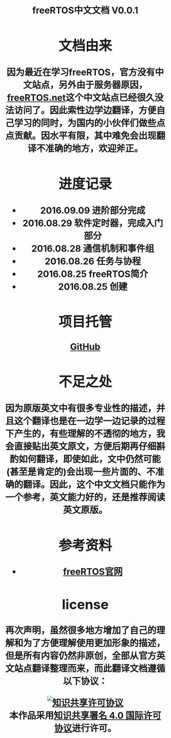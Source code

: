 <center><h1> freeRTOS中文文档 V0.0.1 <h1/><center/>

## 文档由来

因为最近在学习freeRTOS，官方没有中文站点，另外由于服务器原因，[freeRTOS.net]()这个中文站点已经很久没法访问了。因此索性边学边翻译，方便自己学习的同时，为国内的小伙伴们做些点点贡献。因水平有限，其中难免会出现翻译不准确的地方，欢迎斧正。

## 进度记录

- 2016.09.09 进阶部分完成
- 2016.08.29 软件定时器，完成入门部分
- 2016.08.28 通信机制和事件组
- 2016.08.26 任务与协程
- 2016.08.25 freeRTOS简介
- 2016.08.25 创建

## 项目托管

[GitHub](https://github.com/tangguocheng/freeRTOS_Document)

## 不足之处

因为原版英文中有很多专业性的描述，并且这个翻译也是在一边学一边记录的过程下产生的，有些理解的不透彻的地方，我会直接贴出英文原文，方便后期再仔细斟酌如何翻译，即使如此，文中仍然可能(甚至是肯定的)会出现一些片面的、不准确的翻译。因此，这个中文文档只能作为一个参考，英文能力好的，还是推荐阅读英文原版。

## 参考资料

- [freeRTOS官网](wwww.freertos.org)

## license

再次声明，虽然很多地方增加了自己的理解和为了方便理解使用更加形象的描述，但是所有内容仍然非原创，全部从官方英文站点翻译整理而来，而此翻译文档遵循以下协议：

<div align="center"><a rel="license" href="http://creativecommons.org/licenses/by/4.0/"><img alt="知识共享许可协议" style="border-width:0" src="https://i.creativecommons.org/l/by/4.0/80x15.png" /></a><br />本作品采用<a rel="license" href="http://creativecommons.org/licenses/by/4.0/">知识共享署名 4.0 国际许可协议</a>进行许可。</div>
